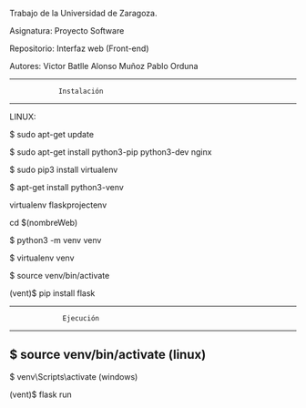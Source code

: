 Trabajo de la Universidad de Zaragoza.

Asignatura:
	Proyecto Software

Repositorio: 
	Interfaz web (Front-end)
	
Autores:
	Victor Batlle
	Alonso Muñoz
	Pablo Orduna
	
	
***********************************************
				Instalación
***********************************************
LINUX:

$ sudo apt-get update

$ sudo apt-get install python3-pip python3-dev nginx

$ sudo pip3 install virtualenv

$ apt-get install python3-venv

virtualenv flaskprojectenv

cd $(nombreWeb)

$ python3 -m venv venv

$ virtualenv venv

$ source venv/bin/activate

(vent)$ pip install flask

***********************************************
				 Ejecución
***********************************************
$ source venv/bin/activate
	(linux)
-------------------------
$ venv\Scripts\activate
	(windows)

(vent)$ flask run